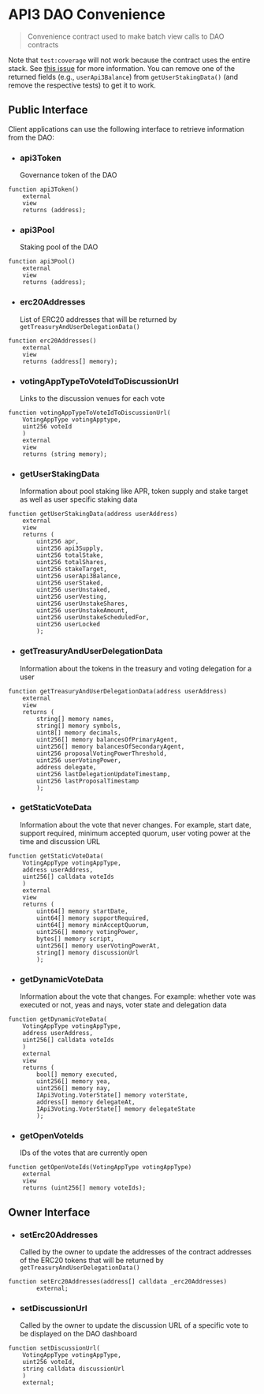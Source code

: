 # API3 DAO Convenience

> Convenience contract used to make batch view calls to DAO contracts

Note that `test:coverage` will not work because the contract uses the entire stack.
See [this issue](https://github.com/sc-forks/solidity-coverage/issues/417) for more information.
You can remove one of the returned fields (e.g., `userApi3Balance`) from `getUserStakingData()` (and remove the respective tests) to get it to work.

## Public Interface

Client applications can use the following interface to retrieve information from the DAO:

- ### api3Token

  Governance token of the DAO

```solidity
function api3Token()
    external
    view
    returns (address);
```

- ### api3Pool

  Staking pool of the DAO

```solidity
function api3Pool()
    external
    view
    returns (address);
```

- ### erc20Addresses

  List of ERC20 addresses that will be returned by `getTreasuryAndUserDelegationData()`

```solidity
function erc20Addresses()
    external
    view
    returns (address[] memory);
```

- ### votingAppTypeToVoteIdToDiscussionUrl

  Links to the discussion venues for each vote

```solidity
function votingAppTypeToVoteIdToDiscussionUrl(
    VotingAppType votingApptype,
    uint256 voteId
    )
    external
    view
    returns (string memory);
```

- ### getUserStakingData

  Information about pool staking like APR, token supply and stake target as well as user specific staking data

```solidity
function getUserStakingData(address userAddress)
    external
    view
    returns (
        uint256 apr,
        uint256 api3Supply,
        uint256 totalStake,
        uint256 totalShares,
        uint256 stakeTarget,
        uint256 userApi3Balance,
        uint256 userStaked,
        uint256 userUnstaked,
        uint256 userVesting,
        uint256 userUnstakeShares,
        uint256 userUnstakeAmount,
        uint256 userUnstakeScheduledFor,
        uint256 userLocked
        );
```

- ### getTreasuryAndUserDelegationData

  Information about the tokens in the treasury and voting delegation for a user

```solidity
function getTreasuryAndUserDelegationData(address userAddress)
    external
    view
    returns (
        string[] memory names,
        string[] memory symbols,
        uint8[] memory decimals,
        uint256[] memory balancesOfPrimaryAgent,
        uint256[] memory balancesOfSecondaryAgent,
        uint256 proposalVotingPowerThreshold,
        uint256 userVotingPower,
        address delegate,
        uint256 lastDelegationUpdateTimestamp,
        uint256 lastProposalTimestamp
        );
```

- ### getStaticVoteData

  Information about the vote that never changes.
For example, start date, support required, minimum accepted quorum, user voting power at the time and discussion URL

```solidity
function getStaticVoteData(
    VotingAppType votingAppType,
    address userAddress,
    uint256[] calldata voteIds
    )
    external
    view
    returns (
        uint64[] memory startDate,
        uint64[] memory supportRequired,
        uint64[] memory minAcceptQuorum,
        uint256[] memory votingPower,
        bytes[] memory script,
        uint256[] memory userVotingPowerAt,
        string[] memory discussionUrl
        );
```

- ### getDynamicVoteData

  Information about the vote that changes. For example: whether vote was executed or not, yeas and nays, voter state and delegation data

```solidity
function getDynamicVoteData(
    VotingAppType votingAppType,
    address userAddress,
    uint256[] calldata voteIds
    )
    external
    view
    returns (
        bool[] memory executed,
        uint256[] memory yea,
        uint256[] memory nay,
        IApi3Voting.VoterState[] memory voterState,
        address[] memory delegateAt,
        IApi3Voting.VoterState[] memory delegateState
        );
```

- ### getOpenVoteIds

  IDs of the votes that are currently open

```solidity
function getOpenVoteIds(VotingAppType votingAppType)
    external
    view
    returns (uint256[] memory voteIds);
```

## Owner Interface

- ### setErc20Addresses

  Called by the owner to update the addresses of the contract addresses of the ERC20 tokens that will be returned by `getTreasuryAndUserDelegationData()`
```solidity
function setErc20Addresses(address[] calldata _erc20Addresses)
        external;
```

- ### setDiscussionUrl

  Called by the owner to update the discussion URL of a specific vote to be displayed on the DAO dashboard

```solidity
function setDiscussionUrl(
    VotingAppType votingAppType,
    uint256 voteId,
    string calldata discussionUrl
    )
    external;
```
